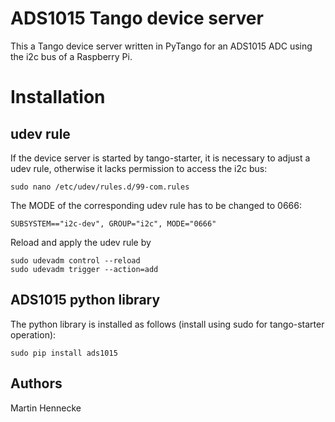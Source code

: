 # ADS1015 Tango device server
This a Tango device server written in PyTango for an ADS1015 ADC using the i2c bus of a Raspberry Pi.

# Installation
## udev rule
If the device server is started by tango-starter, it is necessary to adjust a udev rule, otherwise it lacks permission to access the i2c bus:
```
sudo nano /etc/udev/rules.d/99-com.rules
```
The MODE of the corresponding udev rule has to be changed to 0666:
```
SUBSYSTEM=="i2c-dev", GROUP="i2c", MODE="0666"
```
Reload and apply the udev rule by
```
sudo udevadm control --reload
sudo udevadm trigger --action=add
```
## ADS1015 python library
The python library is installed as follows (install using sudo for tango-starter operation):
```
sudo pip install ads1015
```

## Authors
Martin Hennecke
